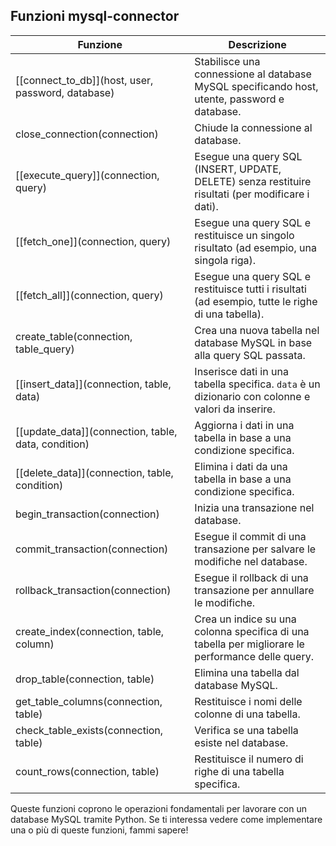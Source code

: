 ## Funzioni mysql-connector

| Funzione                                            | Descrizione                                                                                       |
| --------------------------------------------------- | ------------------------------------------------------------------------------------------------- |
| [[connect_to_db]](host, user, password, database)   | Stabilisce una connessione al database MySQL specificando host, utente, password e database.      |
| close_connection(connection)                        | Chiude la connessione al database.                                                                |
| [[execute_query]](connection, query)                | Esegue una query SQL (INSERT, UPDATE, DELETE) senza restituire risultati (per modificare i dati). |
| [[fetch_one]](connection, query)                    | Esegue una query SQL e restituisce un singolo risultato (ad esempio, una singola riga).           |
| [[fetch_all]](connection, query)                    | Esegue una query SQL e restituisce tutti i risultati (ad esempio, tutte le righe di una tabella). |
| create_table(connection, table_query)               | Crea una nuova tabella nel database MySQL in base alla query SQL passata.                         |
| [[insert_data]](connection, table, data)            | Inserisce dati in una tabella specifica. `data` è un dizionario con colonne e valori da inserire. |
| [[update_data]](connection, table, data, condition) | Aggiorna i dati in una tabella in base a una condizione specifica.                                |
| [[delete_data]](connection, table, condition)       | Elimina i dati da una tabella in base a una condizione specifica.                                 |
| begin_transaction(connection)                       | Inizia una transazione nel database.                                                              |
| commit_transaction(connection)                      | Esegue il commit di una transazione per salvare le modifiche nel database.                        |
| rollback_transaction(connection)                    | Esegue il rollback di una transazione per annullare le modifiche.                                 |
| create_index(connection, table, column)             | Crea un indice su una colonna specifica di una tabella per migliorare le performance delle query. |
| drop_table(connection, table)                       | Elimina una tabella dal database MySQL.                                                           |
| get_table_columns(connection, table)                | Restituisce i nomi delle colonne di una tabella.                                                  |
| check_table_exists(connection, table)               | Verifica se una tabella esiste nel database.                                                      |
| count_rows(connection, table)                       | Restituisce il numero di righe di una tabella specifica.                                          |

Queste funzioni coprono le operazioni fondamentali per lavorare con un database MySQL tramite Python. Se ti interessa vedere come implementare una o più di queste funzioni, fammi sapere!